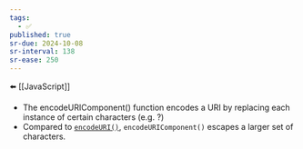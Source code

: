 ```yaml
---
tags:
  - ✅
published: true
sr-due: 2024-10-08
sr-interval: 138
sr-ease: 250
---
```

⬅️ [[JavaScript]]

- The encodeURIComponent() function encodes a URI by replacing each instance of certain characters (e.g. ?)
- Compared to [`encodeURI()`](https://developer.mozilla.org/en-US/docs/Web/JavaScript/Reference/Global_Objects/encodeURI), `encodeURIComponent()` escapes a larger set of characters.